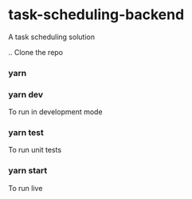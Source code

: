 # task-scheduling-backend  
A task scheduling solution  
  
.. Clone the repo  

### yarn

### yarn dev  
To run in development mode  
    
### yarn test  
To run unit tests

### yarn start 
To run live
